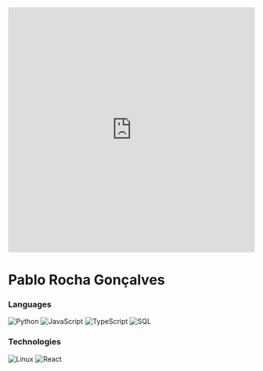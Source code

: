 <iframe src="https://codesandbox.io/embed/github-profile-2ijk7?fontsize=14&hidenavigation=1&theme=dark"
     style="width:100%; height:500px; border:0; border-radius: 4px; overflow:hidden;"
     title="Github profile"
     allow="accelerometer; ambient-light-sensor; camera; encrypted-media; geolocation; gyroscope; hid; microphone; midi; payment; usb; vr; xr-spatial-tracking"
     sandbox="allow-forms allow-modals allow-popups allow-presentation allow-same-origin allow-scripts"
   ></iframe>


# Pablo Rocha Gonçalves


### Languages

![Python](https://img.shields.io/badge/-Python-000?&logo=Python)
![JavaScript](https://img.shields.io/badge/-JavaScript-000?&logo=JavaScript)
![TypeScript](https://img.shields.io/badge/-TypeScript-000?&logo=TypeScript)
![SQL](https://img.shields.io/badge/-PL/SQL-000?&logo=Oracle)

### Technologies

![Linux](https://img.shields.io/badge/-Linux-000?&logo=Linux)
![React](https://img.shields.io/badge/-React-000?&logo=React)
